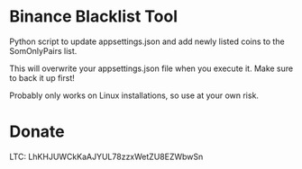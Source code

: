 Binance Blacklist Tool
========================
Python script to update appsettings.json and add newly listed coins to the SomOnlyPairs list.

This will overwrite your appsettings.json file when you execute it.  Make sure to back it up first!

Probably only works on Linux installations, so use at your own risk.

Donate
======
LTC: LhKHJUWCkKaAJYUL78zzxWetZU8EZWbwSn
